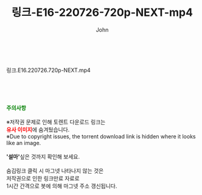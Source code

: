 ﻿---
layout: post
title:  "링크-E16-220726-720p-NEXT-mp4"
author: John
categories: [ 드라마 ]
tags: [  ]
image:  
description: "링크-E16-220726-720p-NEXT-mp4 torrent 정보 공유"
toc: true
toc_sticky: true
---

<br>
<div class="view-img">
<a class="view_image" href="https://torrentmobile59.com/bbs/view_image.php?fn=%2Fdata%2Ffile%2Fdrama%2F1999782722_L0NGEMj5_90d4aea16cea45bdceb912fbe85986dcd4a53704.jpg" target="_blank"><img alt="" class="img-tag" content="https://torrentmobile59.com/data/file/drama/1999782722_L0NGEMj5_90d4aea16cea45bdceb912fbe85986dcd4a53704.jpg" itemprop="image" src="https://torrentmobile59.com/data/file/drama/1999782722_L0NGEMj5_90d4aea16cea45bdceb912fbe85986dcd4a53704.jpg"/></a></div><div class="view-content" itemprop="description">
<p>링크.E16.220726.720p-NEXT.mp4<br/></p> </div>
    
<br><br><br>
<p data-ke-size="size16"><b><span style="color: green;">주의사항</span></b><br /><br />※저작권 문제로 인해 토렌트 다운로드 링크는<br /><b><span style="color: red;">유사 이미지</span></b>에 숨겨뒀습니다.<br />※Due to copyright issues, the torrent download link is hidden where it looks like an image.<br /><br /><b>'설마'</b>싶은 것까지 확인해 보세요.<br /><br />숨김링크 클릭 시 마그넷 나타나지 않는 것은<br />저작권으로 인한 링크만료 자료로<br />1시간 간격으로 봇에 의해 마그넷 주소 갱신됩니다.</p>
